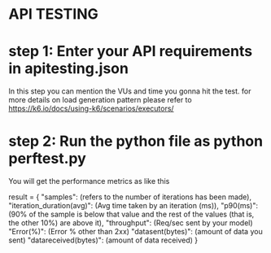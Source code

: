 # API TESTING

# step 1: Enter your API requirements in apitesting.json
  In this step you can mention the VUs and  time you gonna hit the test. for more details on load generation pattern please refer to https://k6.io/docs/using-k6/scenarios/executors/
# step 2: Run the python file as python perftest.py

You will get the performance metrics as like this 

result = {
                "samples": (refers to the number of iterations has been made),
                "iteration_duration(avg)": (Avg time taken by an iteration (ms)),
                "p90(ms)": (90% of the sample is below that value and the rest of the values (that is, the other 10%) are above it),
                "throughput": (Req/sec sent by your model) 
                "Error(%)": (Error % other than 2xx)
                "datasent(bytes)": (amount of data you sent)
                "datareceived(bytes)": (amount of data received)
            }
